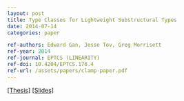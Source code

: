 ```yaml
---
layout: post
title: Type Classes for Lightweight Substructural Types
date: 2014-07-14
categories: paper

ref-authors: Edward Gan, Jesse Tov, Greg Morrisett
ref-year: 2014
ref-journal: EPTCS (LINEARITY)
ref-doi: 10.4204/EPTCS.176.4
ref-url: /assets/papers/clamp-paper.pdf
---
```

[[Thesis]](/assets/papers/clamp-thesis.pdf) [[Slides]](/assets/papers/clamp-slides.pdf)
